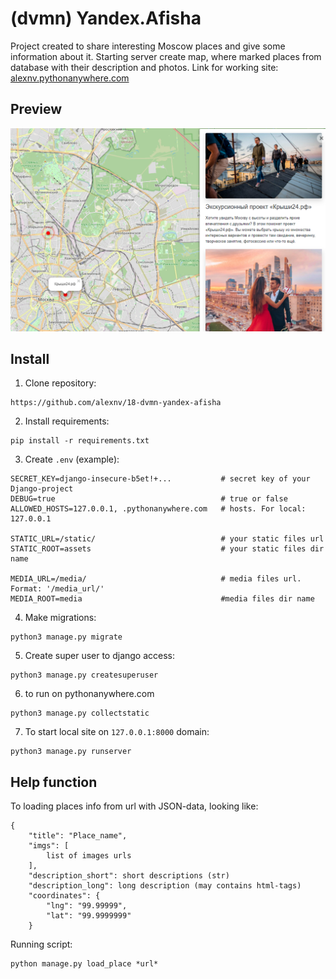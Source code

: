 # (dvmn) Yandex.Afisha

Project created to share interesting Moscow places and give some information about it.
Starting server create map, where marked places from database with their description and photos.
Link for working site: [alexnv.pythonanywhere.com](https://alexnv.pythonanywhere.com/)

## Preview

![img.png](static/images/site_preview.png)

## Install

 1. Clone repository:

```commandline
https://github.com/alexnv/18-dvmn-yandex-afisha
```

 2. Install requirements:

```commandline
pip install -r requirements.txt
```

3. Create `.env` (example):

```commandline
SECRET_KEY=django-insecure-b5et!+...           # secret key of your Django-project
DEBUG=true                                     # true or false
ALLOWED_HOSTS=127.0.0.1, .pythonanywhere.com   # hosts. For local: 127.0.0.1

STATIC_URL=/static/                            # your static files url
STATIC_ROOT=assets                             # your static files dir name

MEDIA_URL=/media/                              # media files url.  Format: '/media_url/'
MEDIA_ROOT=media                               #media files dir name
```

 4. Make migrations:

```commandline
python3 manage.py migrate
```

 5. Create super user to django access:

```commandline
python3 manage.py createsuperuser

```

6. to run on pythonanywhere.com
```commandline
python3 manage.py collectstatic 
```

7. To start local site on `127.0.0.1:8000` domain:

```commandline
python3 manage.py runserver
```
## Help function

To loading places info from url with JSON-data, looking like:

```commandline
{
    "title": "Place_name",
    "imgs": [
        list of images urls
    ],
    "description_short": short descriptions (str)
    "description_long": long description (may contains html-tags)
    "coordinates": {
        "lng": "99.99999",
        "lat": "99.9999999"
    }
```

Running script:

```commandline
python manage.py load_place *url*
```
